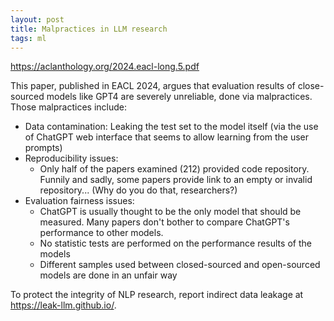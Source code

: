 ```yaml
---
layout: post
title: Malpractices in LLM research
tags: ml
---
```


https://aclanthology.org/2024.eacl-long.5.pdf

This paper, published in EACL 2024, argues that evaluation results of close-sourced models like GPT4 are severely unreliable, done via malpractices. Those malpractices include:
- Data contamination: Leaking the test set to the model itself (via the use of ChatGPT web interface that seems to allow learning from the user prompts)
- Reproducibility issues: 
  - Only half of the papers examined (212) provided code repository. Funnily and sadly, some papers provide link to an empty or invalid repository... (Why do you do that, researchers?)
- Evaluation fairness issues:
  - ChatGPT is usually thought to be the only model that should be measured. Many papers don't bother to compare ChatGPT's performance to other models.
  - No statistic tests are performed on the performance results of the models
  - Different samples used between closed-sourced and open-sourced models are done in an unfair way

To protect the integrity of NLP research, report indirect data leakage at https://leak-llm.github.io/.